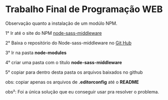 # Trabalho Final de Programação WEB

Observação quanto a instalação de um modúlo NPM.

1° Ir até o site do NPM [node-sass-middleware](https://www.npmjs.com/package/node-sass-middleware)

2° Baixa o repositório do Node-sass-middleware no [Git Hub](https://github.com/sass/node-sass-middleware) 

3° Ir na pasta **node-modules**

4° criar uma pasta com o titulo **node-sass-middleware**

5° copiar para dentro desta pasta os arquivos baixados no github

obs: copiar apenas os arquivos de **.editorconfig** até o **README**

obs²: Foi a única solução que eu conseguir usar pra resolver o problema.
